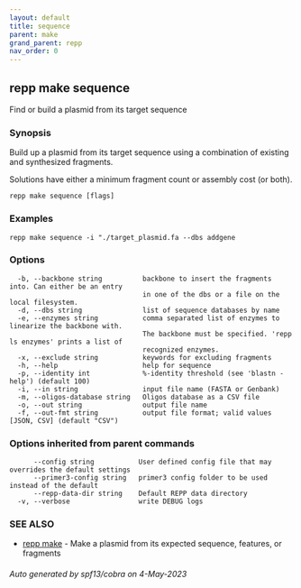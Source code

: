 ```yaml
---
layout: default
title: sequence
parent: make
grand_parent: repp
nav_order: 0
---
```

## repp make sequence

Find or build a plasmid from its target sequence

### Synopsis

Build up a plasmid from its target sequence using a combination of existing and
synthesized fragments.

Solutions have either a minimum fragment count or assembly cost (or both).

```
repp make sequence [flags]
```

### Examples

```
repp make sequence -i "./target_plasmid.fa --dbs addgene
```

### Options

```
  -b, --backbone string          backbone to insert the fragments into. Can either be an entry 
                                 in one of the dbs or a file on the local filesystem.
  -d, --dbs string               list of sequence databases by name
  -e, --enzymes string           comma separated list of enzymes to linearize the backbone with.
                                 The backbone must be specified. 'repp ls enzymes' prints a list of
                                 recognized enzymes.
  -x, --exclude string           keywords for excluding fragments
  -h, --help                     help for sequence
  -p, --identity int             %-identity threshold (see 'blastn -help') (default 100)
  -i, --in string                input file name (FASTA or Genbank)
  -m, --oligos-database string   Oligos database as a CSV file
  -o, --out string               output file name
  -f, --out-fmt string           output file format; valid values [JSON, CSV] (default "CSV")
```

### Options inherited from parent commands

```
      --config string           User defined config file that may overrides the default settings
      --primer3-config string   primer3 config folder to be used instead of the default
      --repp-data-dir string    Default REPP data directory
  -v, --verbose                 write DEBUG logs
```

### SEE ALSO

* [repp make](repp_make)	 - Make a plasmid from its expected sequence, features, or fragments

###### Auto generated by spf13/cobra on 4-May-2023
